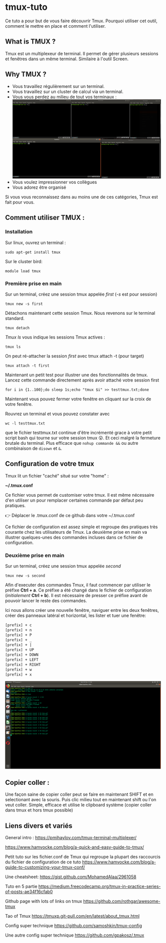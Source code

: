 # tmux-tuto

Ce tuto a pour but de vous faire découvrir Tmux.
Pourquoi utiliser cet outil, comment le mettre en place et comment l'utiliser.

## What is TMUX ?

Tmux est un multiplexeur de terminal. Il permet de gérer plusieurs sessions et fenêtres dans un même terminal. Similaire à l'outil Screen.


## Why TMUX ?

- Vous travaillez régulièrement sur un terminal.
- Vous travaillez sur un cluster de calcul via un terminal.
- Vous vous perdez au milieu de tout vos terminaux :
![alt text](https://raw.githubusercontent.com/Adrien-Evo/tmux-tuto/master/notmux-multi.png)   
- Vous voulez impressionner vos collègues
- Vous adorez être organisé

Si vous vous reconnaissez dans au moins une de ces catégories, Tmux est fait pour vous. 


## Comment utiliser TMUX :
### Installation
Sur linux, ouvrez un terminal :
```
sudo apt-get install tmux
```

Sur le cluster bird:
```
module load tmux
```

### Première prise en main

Sur un terminal, créez une session tmux appelée *first* (*-s* est pour session)
```
tmux new -s first
```
Détachons maintenant cette session Tmux. Nous revenons sur le terminal standard.
```
tmux detach
```
*Tmux ls* vous indique les sessions Tmux actives :

```
tmux ls
```
On peut ré-attacher la session *first* avec tmux attach -t (pour target)
```
tmux attach -t first
```
Maintenant un petit test pour illustrer une des fonctionnalités de tmux. Lancez cette commande directement après avoir attaché votre session first

```
for i in {1..100};do sleep 1s;echo "tmux $i" >> testtmux.txt;done
```
Maintenant vous pouvez fermer votre fenêtre en cliquant sur la croix de votre fenêtre.

Rouvrez un terminal et vous pouvez constater avec 
```
wc -l testtmux.txt
```

que le fichier testtmux.txt continue d'être incrémenté grace à votre petit script bash qui tourne sur votre session tmux :astonished:. Et ceci malgré la fermeture brutale du terminal. Plus efficace que `nohup commande &&` ou autre combinaison de `disown` et `&`.

## Configuration de votre tmux
Tmux lit un fichier "caché" situé sur votre "home" : 

**~/.tmux.conf**

Ce fichier vous permet de customiser votre tmux. Il est même nécessaire d'en utiliser un pour remplacer certaines commande par défaut peu pratiques. 

:point_right: Déplacer le .tmux.conf de ce github dans votre ~/.tmux.conf

Ce fichier de configuration est assez simple et regroupe des pratiques très courante chez les utilisateurs de Tmux. La deuxième prise en main va illustrer quelques-unes des commandes incluses dans ce fichier de configuration.

### Deuxième prise en main

Sur un terminal, créez une session tmux appelée *second* 
```
tmux new -s second
```

Afin d'executer des commandes Tmux, il faut commencer par utiliser le préfixe **Ctrl + a**.
Ce préfixe a été changé dans le fichier de configuration (*initialement* **Ctrl + b**). Il est nécessaire de presser ce préfixe avant de pouvoir lancer le reste des commandes.

Ici nous allons créer une nouvelle fenêtre, naviguer entre les deux fenêtres, créer des panneaux latéral et horizontal, les lister et tuer une fenêtre:
```
[prefix] + c
[prefix] + n
[prefix] + P
[prefix] + _
[prefix] + |
[prefix] + UP
[prefix] + DOWN
[prefix] + LEFT
[prefix] + RIGHT
[prefix] + w
[prefix] + x
```

![alt text](https://raw.githubusercontent.com/Adrien-Evo/tmux-tuto/master/tmux.gif)


## Copier coller :

Une façon saine de copier coller peut se faire en maintenant SHIFT et en selectionant avec la souris. Puis clic milieu tout en maintenant shift ou l'on veut coller. Simple, efficace et utilise le clipboard système (copier coller dans tmux et hors tmux possible)

## Liens divers et variés

General intro :
https://pmihaylov.com/tmux-terminal-multiplexer/

https://www.hamvocke.com/blog/a-quick-and-easy-guide-to-tmux/

Petit tuto sur les fichier.conf de Tmux qui regroupe la plupart des raccourcis du fichier de configuration de ce tuto
https://www.hamvocke.com/blog/a-guide-to-customizing-your-tmux-conf/

Une cheatsheet:
https://gist.github.com/MohamedAlaa/2961058

Tuto en 5 partie
https://medium.freecodecamp.org/tmux-in-practice-series-of-posts-ae34f16cfab0

Github page with lots of links on tmux
https://github.com/rothgar/awesome-tmux

Tao of Tmux
https://tmuxp.git-pull.com/en/latest/about_tmux.html

Config super technique
https://github.com/samoshkin/tmux-config

Une autre config super technique
https://github.com/gpakosz/.tmux
